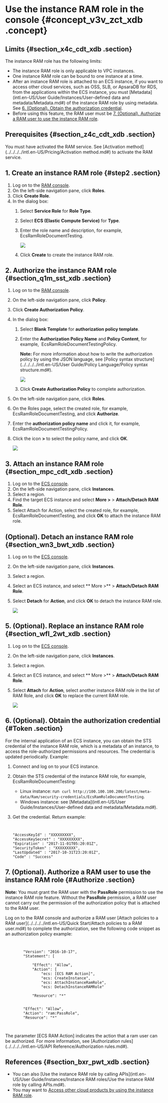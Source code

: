 # Use the instance RAM role in the console {#concept_v3v_zct_xdb .concept}

## Limits {#section_x4c_cdt_xdb .section}

The instance RAM role has the following limits:

-   The instance RAM role is only applicable to VPC instances.
-   One instance RAM role can be bound to one instance at a time.
-   After an instance RAM role is attached to an ECS instance, if you want to access other cloud services, such as OSS, SLB, or ApsaraDB for RDS, from the applications within the ECS instance, you must [Metadata](intl.en-US/User Guide/Instances/User-defined data and metadata/Metadata.md#) of the instance RAM role by using metadata. See [6. \(Optional\). Obtain the authorization credential](#Token).
-   Before using this feature, the RAM user must be [7. \(Optional\). Authorize a RAM user to use the instance RAM role](#Authorize).

## Prerequisites {#section_z4c_cdt_xdb .section}

You must have activated the RAM service. See [Activation method](../../../../intl.en-US/Pricing/Activation method.md#) to activate the RAM service.

## 1. Create an instance RAM role {#step2 .section}

1.  Log on to the [RAM console](https://ram.console.aliyun.com/#/overview).
2.  On the left-side navigation pane, click **Roles**.
3.  Click **Create Role**.
4.  In the dialog box:
    1.  Select **Service Role** for **Role Type**.
    2.  Select **ECS \(Elastic Compute Service\)** for **Type**.
    3.  Enter the role name and description, for example, EcsRamRoleDocumentTesting.

        ![](http://static-aliyun-doc.oss-cn-hangzhou.aliyuncs.com/assets/img/9665/5501_en-US.png)

    4.  Click **Create** to create the instance RAM role.

## 2. Authorize the instance RAM role {#section_q1m_sst_xdb .section}

1.  Log on to the [RAM console](https://ram.console.aliyun.com/#/overview).
2.  On the left-side navigation pane, click **Policy**.
3.  Click **Create Authorization Policy**.
4.  In the dialog box:
    1.  Select **Blank Template** for **authorization policy template**.
    2.  Enter the **Authorization Policy Name** and **Policy Content**, for example,  EcsRamRoleDocumentTestingPolicy.

        **Note:** For more information about how to write the authorization policy by using the JSON language, see [Policy syntax structure](../../../../intl.en-US/User Guide/Policy Language/Policy syntax structure.md#).

        ![](http://static-aliyun-doc.oss-cn-hangzhou.aliyuncs.com/assets/img/9665/5502_en-US.png)

    3.  Click **Create Authorization Policy** to complete authorization.
5.  On the left-side navigation pane, click **Roles**.
6.  On the Roles page, select the created role, for example, EcsRamRoleDocumentTesting, and click **Authorize**.
7.  Enter the **authorization policy name** and click it, for example, EcsRamRoleDocumentTestingPolicy.
8.  Click the icon **\>** to select the policy name, and click **OK**.

    ![](http://static-aliyun-doc.oss-cn-hangzhou.aliyuncs.com/assets/img/9665/5503_en-US.png)


## 3. Attach an instance RAM role {#section_mpc_cdt_xdb .section}

1.  Log on to the [ECS console](https://ecs.console.aliyun.com/?spm=a2c4g.11186623.2.9.FNEORG#/home).
2.  On the left-side navigation pane, click **Instances**.
3.  Select a region.
4.  Find the target ECS instance and select **More \>** \> **Attach/Detach RAM Role**.
5.  Select Attach for Action, select the created role, for example, EcsRamRoleDocumentTesting, and click **OK** to attach the instance RAM role.

## \(Optional\). Detach an instance RAM role {#section_wn3_bwt_xdb .section}

1.  Log on to the [ECS console](https://ecs.console.aliyun.com/?spm=a2c4g.11186623.2.9.FNEORG#/home).
2.  On the left-side navigation pane, click **Instances**.
3.  Select a region.
4.  Select an ECS instance, and select ** More \>** \> **Attach/Detach RAM Role**.
5.  Select **Detach** for **Action**, and click **OK** to detach the instance RAM role.

    ![](http://static-aliyun-doc.oss-cn-hangzhou.aliyuncs.com/assets/img/9665/5506_en-US.png)


## 5. \(Optional\). Replace an instance RAM role {#section_wfl_2wt_xdb .section}

1.  Log on to the [ECS console](https://ecs.console.aliyun.com/?spm=a2c4g.11186623.2.9.FNEORG#/home).
2.  On the left-side navigation pane, click **Instances**.
3.  Select a region.
4.  Select an ECS instance, and select ** More \>** \> **Attach/Detach RAM Role**.
5.  Select **Attach** for **Action**, select another instance RAM role in the list of RAM Role, and click **OK** to replace the current RAM role.

    ![](http://static-aliyun-doc.oss-cn-hangzhou.aliyuncs.com/assets/img/9665/5507_en-US.png)


## 6. \(Optional\). Obtain the authorization credential {#Token .section}

For the internal application of an ECS instance, you can obtain the STS credential of the instance RAM role, which is a metadata of an instance, to access the role-authorized permissions and resources. The credential is updated periodically. Example:

1.  Connect and log on to your ECS instance.
2.  Obtain the STS credential of the instance RAM role, for example, EcsRamRoleDocumentTesting:
    -   Linux instance: run  `curl http://100.100.100.200/latest/meta-data/Ram/security-credentials/EcsRamRoleDocumentTesting`.
    -   Windows instance: see [Metadata](intl.en-US/User Guide/Instances/User-defined data and metadata/Metadata.md#).
3.  Get the credential. Return example:

    ```
    
    
    "AccessKeyId" : "XXXXXXXXX",
    "AccessKeySecret" : "XXXXXXXXX",
    "Expiration" : "2017-11-01T05:20:01Z",
    "SecurityToken" : "XXXXXXXXX",
    "LastUpdated" : "2017-10-31T23:20:01Z",
    "Code" : "Success"
    
    ```


## 7. \(Optional\). Authorize a RAM user to use the instance RAM role {#Authorize .section}

**Note:** You must grant the RAM user with the **PassRole** permission to use the instance RAM role feature. Without the **PassRole** permission, a RAM user cannot carry out the permission of the authorization policy that is attached to the RAM user.

Log on to the RAM console and authorize a RAM user [Attach policies to a RAM user](../../../../intl.en-US/Quick Start/Attach policies to a RAM user.md#) to complete the authorization, see the following code snippet as an authorization policy example:

```


        "Version": "2016-10-17",
        "Statement": [

            "Effect": "Allow",
            "Action": [
                "ecs: [ECS RAM Action]",
                "ecs: CreateInstance",
                "ecs: AttachInstanceRamRole",
                "ecs: DetachInstanceRAMRole"

            "Resource": "*"


        "Effect": "Allow",
        "Action": "ram:PassRole",
        "Resource": "*"



```

The parameter \[ECS RAM Action\] indicates the action that a ram user can be authorized. For more information, see [Authorization rules](../../../../intl.en-US/API Reference/Authorization rules.md#).

## References {#section_bxr_pwt_xdb .section}

-   You can also [Use the instance RAM role by calling APIs](intl.en-US/User Guide/Instances/Instance RAM roles/Use the instance RAM role by calling APIs.md#).
-   You may want to [Access other cloud products by using the instance RAM role](https://www.alibabacloud.com/help/doc-detail/54579.htm).

